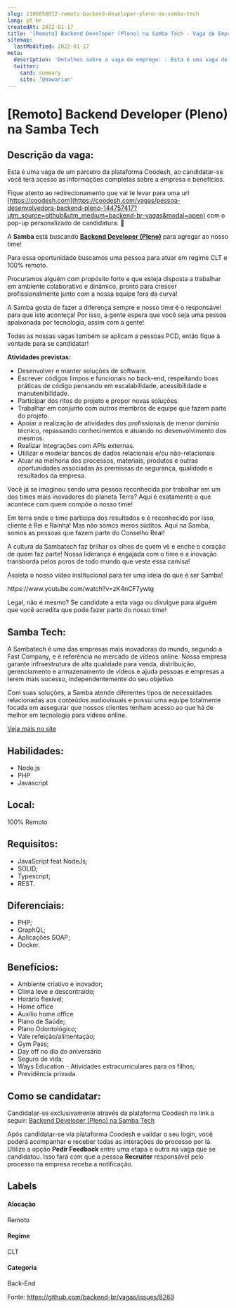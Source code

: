 ```yaml
---
slug: 1106056812-remoto-backend-developer-pleno-na-samba-tech
lang: pt-br
createdAt: 2022-01-17
title: '[Remoto] Backend Developer (Pleno) na Samba Tech - Vaga de Emprego'
sitemap:
  lastModified: 2022-01-17
meta:
  description: 'Detalhes sobre a vaga de emprego: : Esta é uma vaga de um parceiro da plataforma Coodesh, ao candidatar-se você terá acesso as informações completas sobre a empresa e benefícios.  Fique atento ao redirecionamento que vai te levar para uma url [https://coodesh.com](https://coodesh.com/vagas/pessoa-desenvolvedora-backend-pleno-144757417?utm_source=github&utm_medium=backend-br-vagas&modal=open) com o pop-up personalizado de candidatura. 👋 <p>A <strong>Samba </strong>está buscando <strong><ins>Backend Developer (Pleno)</ins></strong> para agregar ao nosso time!</p> <p>Para essa oportunidade buscamos uma pessoa para atuar em regime CLT e 100% remoto.</p> <p>Procuramos alguém com propósito forte e que esteja disposta a trabalhar em ambiente colaborativo e dinâmico, pronto para crescer profissionalmente junto com a nossa equipe fora da curva!</p> <p>A Samba gosta de fazer a diferença sempre e nosso time é o responsável para que isto aconteça! Por isso, a gente espera que você seja uma pessoa apaixonada por tecnologia, assim com a gente!</p> <p>Todas as nossas vagas também se aplicam a pessoas PCD, então fique à vontade para se candidatar!</p> <p><strong>Atividades previstas:</strong></p> <ul> <li>Desenvolver e manter soluções de software.</li> <li>Escrever códigos limpos e funcionais no back-end, respeitando boas práticas de código pensando em escalabilidade, acessibilidade e manutenibilidade.</li> <li>Participar dos ritos do projeto e propor novas soluções.</li> <li>Trabalhar em conjunto com outros membros de equipe que fazem parte do projeto.</li> <li>Apoiar a realização de atividades dos profissionais de menor domínio técnico, repassando conhecimentos e atuando no desenvolvimento dos mesmos.</li> <li>Realizar integrações com APIs externas.</li> <li>Utilizar e modelar bancos de dados relacionais e/ou não-relacionais</li> <li>Atuar na melhoria dos processos, materiais, produtos e outras oportunidades associadas às premissas de segurança, qualidade e resultados da empresa.&nbsp;</li> </ul> <p>Você já se imaginou sendo uma pessoa reconhecida por trabalhar em um dos times mais inovadores do planeta Terra? Aqui é exatamente o que acontece com quem compõe o nosso time!</p> <p>Em terra onde o time participa dos resultados e é reconhecido por isso, cliente é Rei e Rainha! Mas não somos meros súditos. Aqui na Samba, somos as pessoas que fazem parte do Conselho Real!</p> <p>A cultura da Sambatech faz brilhar os olhos de quem vê e enche o coração de quem faz parte! Nossa liderança é engajada com o time e a inovação transborda pelos poros de todo mundo que veste essa camisa!</p> <p>Assista o nosso vídeo institucional para ter uma ideia do que é ser Samba!</p> <p>https://www.youtube.com/watch?v=zK4nCF7ywtg</p> <p></p> <p></p> <p></p> <p>Legal, não é mesmo? Se candidate a esta vaga ou divulgue para alguém que você acredita que pode fazer parte do nosso time!</p>'
  twitter:
    card: summary
    site: '@nawarian'
---
```


# [Remoto] Backend Developer (Pleno) na Samba Tech

## Descrição da vaga: 
Esta é uma vaga de um parceiro da plataforma Coodesh, ao candidatar-se você terá acesso as informações completas sobre a empresa e benefícios.


Fique atento ao redirecionamento que vai te levar para uma url [https://coodesh.com](https://coodesh.com/vagas/pessoa-desenvolvedora-backend-pleno-144757417?utm_source=github&utm_medium=backend-br-vagas&modal=open) com o pop-up personalizado de candidatura. 👋
<p>A <strong>Samba </strong>está buscando <strong><ins>Backend Developer (Pleno)</ins></strong>  para agregar ao nosso time!</p>
<p>Para essa oportunidade buscamos uma pessoa para atuar em regime CLT e 100% remoto.</p>
<p>Procuramos alguém com propósito forte e que esteja disposta a trabalhar em ambiente colaborativo e dinâmico, pronto para crescer profissionalmente junto com a nossa equipe fora da curva!</p>
<p>A Samba gosta de fazer a diferença sempre e nosso time é o responsável para que isto aconteça! Por isso, a gente espera que você seja uma pessoa apaixonada por tecnologia, assim com a gente!</p>
<p>Todas as nossas vagas também se aplicam a pessoas PCD, então fique à vontade para se candidatar!</p>
<p><strong>Atividades previstas:</strong></p>
<ul>
<li>Desenvolver e manter soluções de software.</li>
<li>Escrever códigos limpos e funcionais no back-end, respeitando boas práticas de código pensando em escalabilidade, acessibilidade e manutenibilidade.</li>
<li>Participar dos ritos do projeto e propor novas soluções.</li>
<li>Trabalhar em conjunto com outros membros de equipe que fazem parte do projeto.</li>
<li>Apoiar a realização de atividades dos profissionais de menor domínio técnico, repassando conhecimentos e atuando no desenvolvimento dos mesmos.</li>
<li>Realizar integrações com APIs externas.</li>
<li>Utilizar e modelar bancos de dados relacionais e/ou não-relacionais</li>
<li>Atuar na melhoria dos processos, materiais, produtos e outras oportunidades associadas às premissas de segurança, qualidade e resultados da empresa.&nbsp;</li>
</ul>
<p>Você já se imaginou sendo uma pessoa reconhecida por trabalhar em um dos times mais inovadores do planeta Terra? Aqui é exatamente o que acontece com quem compõe o nosso time!</p>
<p>Em terra onde o time participa dos resultados e é reconhecido por isso, cliente é Rei e Rainha! Mas não somos meros súditos. Aqui na Samba, somos as pessoas que fazem parte do Conselho Real!</p>
<p>A cultura da Sambatech faz brilhar os olhos de quem vê e enche o coração de quem faz parte! Nossa liderança é engajada com o time e a inovação transborda pelos poros de todo mundo que veste essa camisa!</p>
<p>Assista o nosso vídeo institucional para ter uma ideia do que é ser Samba!</p>
<p>https://www.youtube.com/watch?v=zK4nCF7ywtg</p>
<p></p>
<p></p>
<p></p>
<p>Legal, não é mesmo? Se candidate a esta vaga ou divulgue para alguém que você acredita que pode fazer parte do nosso time!</p>

## Samba Tech: 
 <p>A Sambatech é uma das empresas mais inovadoras do mundo, segundo a Fast Company, e é referência no mercado de vídeos online. Nossa empresa garante infraestrutura de alta qualidade para venda, distribuição, gerenciamento e armazenamento de vídeos e ajuda pessoas e empresas a terem mais sucesso, independentemente do seu objetivo.</p>
<p>Com suas soluções, a Samba atende diferentes tipos de necessidades relacionadas aos conteúdos audiovisuais e possui uma equipe totalmente focada em assegurar que nossos clientes tenham acesso ao que há de melhor em tecnologia para vídeos online.&nbsp;&nbsp;&nbsp;</p><a href='https://coodesh.com/empresas/samba-tech'>Veja mais no site</a>

 ## Habilidades: 
 - Node.js 
- PHP 
- Javascript
## Local: 
 100% Remoto
## Requisitos: 
 - JavaScript feat NodeJs; 
- SOLID; 
- Typescript; 
- REST.
## Diferenciais: 
 - PHP; 
- GraphQL; 
- Aplicações SOAP; 
- Docker.
## Benefícios: 
 - Ambiente criativo e inovador; 
- Clima leve e descontraído; 
- Horário flexível; 
- Home office 
- Auxílio home office 
- Plano de Saúde; 
- Plano Odontológico; 
- Vale refeição/alimentação; 
- Gym Pass;  
- Day off no dia do aniversário 
- Seguro de vida; 
- Ways Education - Atividades extracurriculares para os filhos; 
- Previdência privada.
## Como se candidatar:
Candidatar-se exclusivamente através da plataforma Coodesh no link a seguir: [Backend Developer (Pleno) na Samba Tech](https://coodesh.com/vagas/pessoa-desenvolvedora-backend-pleno-144757417?utm_source=github&utm_medium=backend-br-vagas&modal=open)


Após candidatar-se via plataforma Coodesh e validar o seu login, você poderá acompanhar e receber todas as interações do processo por lá. Utilize a opção **Pedir Feedback** entre uma etapa e outra na vaga que se candidatou. Isso fará com que a pessoa **Recruiter** responsável pelo processo na empresa receba a notificação.
## Labels
#### Alocação
Remoto
#### Regime
CLT
#### Categoria
Back-End

Fonte: https://github.com/backend-br/vagas/issues/8269